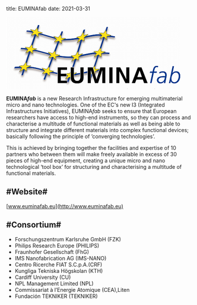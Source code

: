 title: EUMINAfab
date: 2021-03-31

<!--break-->
![EUMINAfab](/images/EUMINAfab.png)

<strong>EUMINA*fab*</strong> is a new Research Infrastructure for emerging multimaterial micro and nano technologies. One of the EC's new I3 (Integrated Infrastructures Initiatives), EUMINA*fab* seeks to ensure that European researchers have access to high-end instruments, so they can process and characterise a multitude of functional materials as well as being able to structure and integrate different materials into complex functional devices; basically following the principle of ’converging technologies’.

This is achieved by bringing together the facilities and expertise of 10 partners who between them will make freely available in excess of 30 pieces of high-end equipment, creating a unique micro and nano technological ‘tool box’ for structuring and characterising a multitude of functional materials.

## #Website#


[www.euminafab.eu](http://www.euminafab.eu)

## #Consortium#


* Forschungszentrum Karlsruhe GmbH (FZK)
* Philips Research Europe (PHILIPS)
* Fraunhofer Gesellschaft (FhG)
* IMS Nanofabrication AG (IMS-NANO)
* Centro Ricerche FIAT S.C.p.A.(CRF)
* Kungliga Tekniska Högskolan (KTH)
* Cardiff University (CU)
* NPL Management Limited (NPL)
* Commissariat à l’Energie Atomique (CEA),Liten
* Fundación TEKNIKER (TEKNIKER)